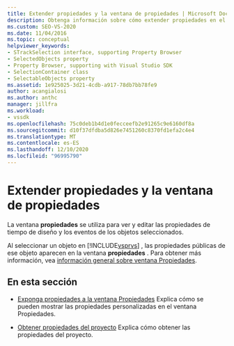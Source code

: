 ```yaml
---
title: Extender propiedades y la ventana de propiedades | Microsoft Docs
description: Obtenga información sobre cómo extender propiedades en el ventana Propiedades, que se usa para ver y editar las propiedades y los eventos de tiempo de diseño de los objetos seleccionados.
ms.custom: SEO-VS-2020
ms.date: 11/04/2016
ms.topic: conceptual
helpviewer_keywords:
- STrackSelection interface, supporting Property Browser
- SelectedObjects property
- Property Browser, supporting with Visual Studio SDK
- SelectionContainer class
- SelectableObjects property
ms.assetid: 1e925025-3d21-4cdb-a917-78db7bb78fe9
author: acangialosi
ms.author: anthc
manager: jillfra
ms.workload:
- vssdk
ms.openlocfilehash: 75c0deb1b4d1e0fecceefb2e91265c9e6160df8a
ms.sourcegitcommit: d10f37dfdba5d826e7451260c8370fd1efa2c4e4
ms.translationtype: MT
ms.contentlocale: es-ES
ms.lasthandoff: 12/10/2020
ms.locfileid: "96995790"
---
```

# <a name="extend-properties-and-the-property-window"></a>Extender propiedades y la ventana de propiedades
La ventana **propiedades** se utiliza para ver y editar las propiedades de tiempo de diseño y los eventos de los objetos seleccionados.

 Al seleccionar un objeto en [!INCLUDE[vsprvs](../code-quality/includes/vsprvs_md.md)] , las propiedades públicas de ese objeto aparecen en la ventana **propiedades** . Para obtener más información, vea [información general sobre ventana Propiedades](../extensibility/internals/properties-window-overview.md).

## <a name="in-this-section"></a>En esta sección
- [Exponga propiedades a la ventana Propiedades](../extensibility/exposing-properties-to-the-properties-window.md) Explica cómo se pueden mostrar las propiedades personalizadas en el ventana Propiedades.

- [Obtener propiedades del proyecto](../extensibility/getting-project-properties.md) Explica cómo obtener las propiedades del proyecto.
